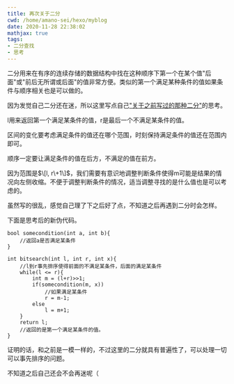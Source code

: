 ```yaml
---
title: 再次关于二分
cwd: /home/amano-sei/hexo/myblog
date: 2020-11-28 22:38:02
mathjax: true
tags:
- 二分查找
- 思考
---
```


二分用来在有序的连续存储的数据结构中找在这种顺序下第一个在某个值"后面"或"前后无所谓或后面"的值非常方便。类似的第一个满足某种条件的值如果条件与顺序相关也是可以做的。

因为发觉自己二分还在迷，所以这里写点自己["关于之前写过的那种二分"](/2020/11/01/其实自己二分的理解一直都有点问题/)的思考。

l用来返回第一个满足某条件的值，r是最后一个不满足某条件的值。

区间的变化要考虑满足条件的值还在哪个范围，时刻保持满足条件的值还在范围内即可。

顺序一定要让满足条件的值在后方，不满足的值在前方。

因为范围是$\[l, r\+1\]$，我们需要有意识地调整判断条件使得m可能是结果的情况向左侧收缩。不便于调整判断条件的情况，适当调整寻找的是什么值也是可以考虑的。

虽然写的很乱，感觉自己理了下之后好了点，不知道之后再遇到二分时会怎样。

下面是思考后的新伪代码。

```
bool somecondition(int a, int b){
    //返回a是否满足某条件
}

int bitsearch(int l, int r, int x){
    //l到r事先排序使得前面的不满足某条件，后面的满足某条件
    while(l <= r){
        int m = (l+r)>>1;
        if(somecondition(m, x))
            //如果满足某条件
            r = m-1;
        else
            l = m+1;
    }
    return l;
    //返回的是第一个满足某条件的值。
}
```

证明的话，和之前是一模一样的，不过这里的二分就具有普遍性了，可以处理一切可以事先排序的问题。

不知道之后自己还会不会再迷呢（

